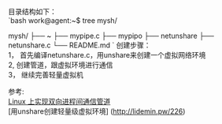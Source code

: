 目录结构如下：<br/>
`bash
work@agent:~$ tree mysh/ 

mysh/
├── ~
├── mypipe.c
├── mypipo
├── netunshare
├── netunshare.c
└── README.md
`
创建步骤：<br/>
1， 首先编译netunshare.c，用unshare来创建一个虚拟网络环境 <br/>
2,  创建管道，跟虚拟环境进行通信  <br/>
3， 继续完善轻量虚拟机  <br/>

参考: <br/>
[Linux 上实现双向进程间通信管道](http://www.ibm.com/developerworks/cn/linux/l-pipebid/) <br/>
[用unshare创建轻量级虚拟环境] (http://lidemin.pw/226)     <br/>


